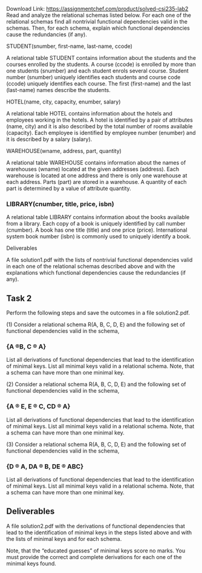 Download Link: https://assignmentchef.com/product/solved-csi235-lab2
<br>
<strong> </strong>Read and analyze the relational schemas listed below. For each one of the relational schemas find all nontrivial functional dependencies valid in the schemas.  Then, for each schema, explain which functional dependencies cause the redundancies (if any).

STUDENT(snumber, first-name, last-name, ccode)

A relational table STUDENT contains information about the students and the courses enrolled by the students. A course (ccode) is enrolled by more than one students (snumber) and each student enrols several course. Student number (snumber) uniquely identifies each students and course code (ccode) uniquely identifies each course. The first (first-name) and the last (last-name) names describe the students.

HOTEL(name, city, capacity, enumber, salary)

A relational table HOTEL contains information about the hotels and employees working in the hotels. A hotel is identified by a pair of attributes (name, city) and it is also described by the total number of rooms available (capacity). Each employee is identified by employee number (enumber) and it is described by a salary (salary).

WAREHOUSE(wname, address, part, quantity)

A relational table WAREHOUSE contains information about the names of warehouses (wname) located at the given addresses (address). Each warehouse is located at one address and there is only one warehouse at each address. Parts (part) are stored in a warehouse. A quantity of each part is determined by a value of attribute quantity.




<h3>LIBRARY(cnumber, title, price, isbn)</h3>

A relational table LIBRARY contains information about the books available from a library. Each copy of a book is uniquely identified by call number (cnumber). A book has one title (title) and one price (price). International system book number (isbn) is commonly used to uniquely identify a book.

Deliverables

A file solution1.pdf with the lists of nontrivial functional dependencies valid in each one of the relational schemas described above and with the explanations which functional dependencies cause the redundancies (if any).

<h2>Task 2</h2>

Perform the following steps and save the outcomes in a file solution2.pdf.

(1) Consider a relational schema R(A, B, C, D, E) and the following set of functional  dependencies valid in the schema,




<h3>{A ®B, C  ® A}</h3>




List all derivations of functional dependencies that lead to the identification of minimal keys. List all minimal keys valid in a relational schema. Note, that a schema can have more than one minimal key.




(2) Consider a relational schema R(A, B, C, D, E) and the following set of functional  dependencies valid in the schema,




<h3>{A ® E, E ® C, CD ® A}</h3>




List all derivations of functional dependencies that lead to the identification of minimal keys. List all minimal keys valid in a relational schema. Note, that a schema can have more than one minimal key.




(3) Consider a relational schema R(A, B, C, D, E) and the following set of functional  dependencies valid in the schema,




<h3>{D ® A, DA ® B, DE ® ABC}</h3>




List all derivations of functional dependencies that lead to the identification of minimal keys. List all minimal keys valid in a relational schema. Note, that a schema can have more than one minimal key.




<h2>Deliverables</h2>

A file solution2.pdf with the derivations of functional dependencies that lead to the identification of minimal keys in the steps listed above and with the lists of minimal keys and for each schema.




Note, that the “educated guesses” of minimal keys score no marks. You must provide the correct and complete derivations for each one of the minimal keys found.

<u>                                                                                                                                                </u>





